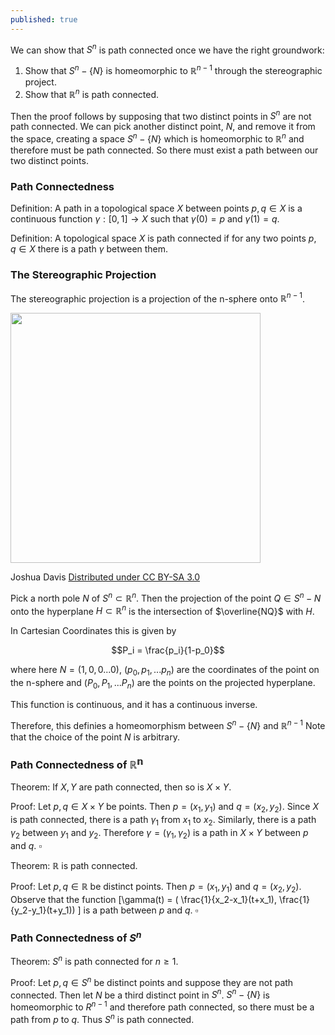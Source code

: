```yaml
---
published: true
---
```


We can show that $S^n$ is path connected once we have the right groundwork:

1. Show that $S^n - \{N\}$ is homeomorphic to $\mathbb{R}^{n-1}$ through the stereographic project.
2. Show that $\mathbb{R}^n$ is path connected.

Then the proof follows by supposing that two distinct points in $S^n$ are not path connected. We can pick another distinct point, $N$, and remove it from the space, creating a space $S^n - \{N\}$ which is homeomorphic to $\mathbb{R}^n$ and therefore must be path connected. So there must exist a path between our two distinct points.

### Path Connectedness

Definition: A path in a topological space $X$ between points $p, q \in X$ is a continuous function $\gamma : [0, 1] \rightarrow X$ such that $\gamma(0) = p$ and $\gamma(1) = q$.

Definition: A topological space $X$ is path connected if for any two points $p, q \in X$ there is a path $\gamma$ between them.

### The Stereographic Projection

The stereographic projection is a projection of the n-sphere onto $\mathbb R^{n-1}$.


<img src="https://upload.wikimedia.org/wikipedia/commons/thumb/e/e3/Stereoprojzero.svg/1280px-Stereoprojzero.svg.png" width="400" height="400" align="middle"/>

Joshua Davis [Distributed under CC BY-SA 3.0](http://creativecommons.org/licenses/by-sa/3.0/)



Pick a north pole $N$ of $S^n \subset \mathbb{R}^{n}$. Then the projection of the point $Q \in S^n-{N}$ onto the hyperplane $H \subset \mathbb R^{n}$ is the intersection of $\overline{NQ}$ with $H$.

In Cartesian Coordinates this is given by

$$P_i = \frac{p_i}{1-p_0}$$

where here $N=(1, 0, 0 ... 0)$, $(p_0, p_1, ... p_n)$ are the coordinates of the point on the n-sphere and $(P_0, P_1, ... P_n)$ are the points on the projected hyperplane.

This function is continuous, and it has a continuous inverse.

Therefore, this definies a homeomorphism between $S^n - \{N\}$ and $\mathbb R^{n-1}$ Note that the choice of the point $N$ is arbitrary.

### Path Connectedness of $\mathbb{R^n}$

Theorem: If $X, Y$ are path connected, then so is $X \times Y$.

Proof: Let $p, q \in X \times Y$ be points. Then $p = (x_1, y_1)$ and $q = (x_2, y_2)$. Since $X$ is path connected, there is a path $\gamma_1$ from $x_1$ to $x_2$. Similarly, there is a path $\gamma_2$ between $y_1$ and $y_2$. Therefore $\gamma = (\gamma_1, \gamma_2)$ is a path in $X \times Y$ between $p$ and $q$. $\square$

Theorem: $\mathbb{R}$ is path connected.

Proof: Let $p, q \in \mathbb{R}$ be distinct points. Then $p = (x_1, y_1)$ and $q = (x_2, y_2)$. Observe that the function 
\[\gamma(t) = (
\frac{1}{x_2-x_1}(t+x_1), \frac{1}{y_2-y_1}(t+y_1)) \] 
is a path between $p$ and $q$. $\square$

### Path Connectedness of $S^n$

Theorem: $S^n$ is path connected for $n \geq 1$.

Proof: Let $p, q \in S^n$ be distinct points and suppose they are not path connected. Then let $N$ be a third distinct point in $S^n$. $S^n - \{N\}$ is homeomorphic to $R^{n-1}$ and therefore path connected, so there must be a path from $p$ to $q$. Thus $S^n$ is path connected.
